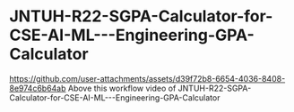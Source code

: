 # JNTUH-R22-SGPA-Calculator-for-CSE-AI-ML---Engineering-GPA-Calculator

https://github.com/user-attachments/assets/d39f72b8-6654-4036-8408-8e974c6b64ab
Above this workflow video of JNTUH-R22-SGPA-Calculator-for-CSE-AI-ML---Engineering-GPA-Calculator


